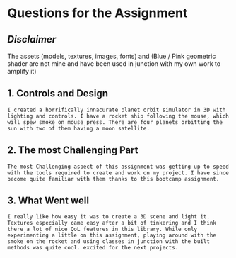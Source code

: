 # Questions for the Assignment

## *Disclaimer* 
The assets (models, textures, images, fonts) and (Blue / Pink geometric shader are not mine and have been used in junction with my own work to amplify it)

## 1. Controls and Design
    I created a horrifically innacurate planet orbit simulator in 3D with lighting and controls. I have a rocket ship following the mouse, which will spew smoke on mouse press. There are four planets orbitting the sun with two of them having a moon satellite.
## 2. The most Challenging Part
    The most Challenging aspect of this assignment was getting up to speed with the tools required to create and work on my project. I have since become quite familiar with them thanks to this bootcamp assignment.
## 3. What Went well 
    I really like how easy it was to create a 3D scene and light it. Textures especially came easy after a bit of tinkering and I think there a lot of nice QoL features in this library. While only experimenting a little on this assignment, playing around with the smoke on the rocket and using classes in junction with the built methods was quite cool. excited for the next projects.
